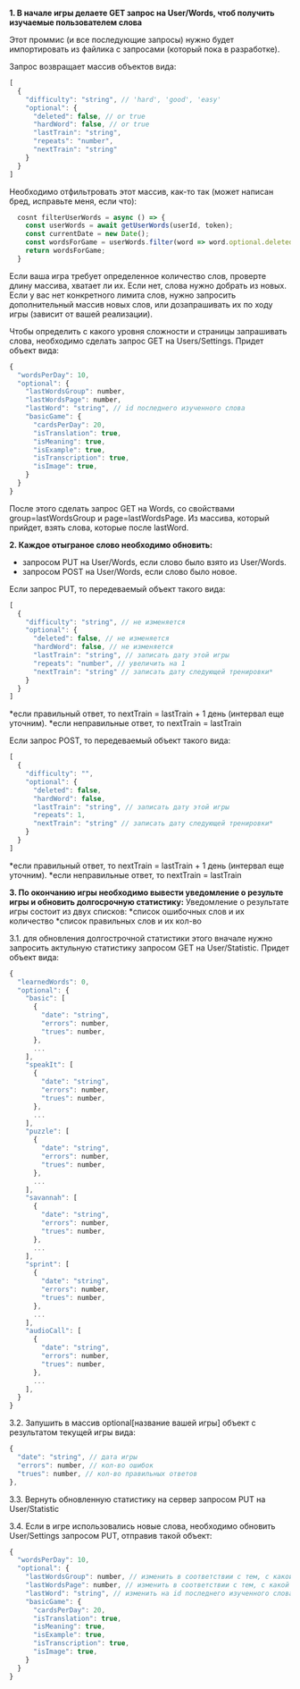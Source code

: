 **1. В начале игры делаете GET запрос на User/Words, чтоб получить изучаемые пользователем слова**

Этот проммис (и все последующие запросы) нужно будет импортировать из файлика с запросами (который пока в разработке).

Запрос возвращает массив объектов вида:

```javascript
[
  {
    "difficulty": "string", // 'hard', 'good', 'easy'
    "optional": {
      "deleted": false, // or true
      "hardWord": false, // or true
      "lastTrain": "string",
      "repeats": "number",
      "nextTrain": "string"
    }
  }
]
```

Необходимо отфильтровать этот массив, как-то так (может написан бред, исправьте меня, если что):

```javascript
  cosnt filterUserWords = async () => {
    const userWords = await getUserWords(userId, token);
    const currentDate = new Date();
    const wordsForGame = userWords.filter(word => word.optional.deleted===false && word.optional.hardWord===false && +word.nextTrain <= +currentDate);
    return wordsForGame;
  }
```

Если ваша игра требует определенное количество слов, проверте длину массива, хватает ли их. Если нет, слова нужно добрать из новых.
Если у вас нет конкретного лимита слов, нужно запросить дополнительный массив новых слов, или дозапрашивать их по ходу игры (зависит от вашей реализации).

Чтобы определить с какого уровня сложности и страницы запрашивать слова, необходимо сделать запрос GET на Users/Settings.
Придет объект вида:
```javascript
{
  "wordsPerDay": 10,
  "optional": {
    "lastWordsGroup": number,
    "lastWordsPage": number,
    "lastWord": "string", // id последнего изученного слова
    "basicGame": {
      "cardsPerDay": 20,
      "isTranslation": true,
      "isMeaning": true,
      "isExample": true,
      "isTranscription": true,
      "isImage": true,
    }
  }
}
```
После этого сделать запрос GET на Words, сo свойствами group=lastWordsGroup и page=lastWordsPage. Из массива, который прийдет, взять слова, которые после lastWord.



**2. Каждое отыграное слово необходимо обновить:**

* запросом PUT на User/Words, если слово было взято из User/Words.
* запросом POST на User/Words, если слово было новое.

Если запрос PUT, то передеваемый объект такого вида:
```javascript
[
  {
    "difficulty": "string", // не изменяется
    "optional": {
      "deleted": false, // не изменяется
      "hardWord": false, // не изменяется
      "lastTrain": "string", // записать дату этой игры
      "repeats": "number", // увеличить на 1
      "nextTrain": "string" // записать дату следующей тренировки*
    }
  }
]
```
*если правильный ответ, то nextTrain = lastTrain + 1 день (интервал еще уточним). 
*если неправильные ответ, то nextTrain = lastTrain

Если запрос POST, то передеваемый объект такого вида:
```javascript
[
  {
    "difficulty": "",
    "optional": {
      "deleted": false, 
      "hardWord": false,
      "lastTrain": "string", // записать дату этой игры
      "repeats": 1,
      "nextTrain": "string" // записать дату следующей тренировки*
    }
  }
]
```
*если правильный ответ, то nextTrain = lastTrain + 1 день (интервал еще уточним). 
*если неправильные ответ, то nextTrain = lastTrain

**3.  По окончанию игры необходимо  вывести уведомление о результе игры и обновить долгосрочную статистику:**
Уведомление о результате игры состоит из двух списков:
*список ошибочных слов и их количество
*список правильных слов и их кол-во

3.1. для обновления долгострочной статистики этого вначале нужно запросить актульную статистику запросом GET на User/Statistic. Придет объект вида:

```javascript
{
  "learnedWords": 0,
  "optional": {
    "basic": [
      {
        "date": "string",
        "errors": number,
        "trues": number,
      },
      ...
    ],
    "speakIt": [
      {
        "date": "string",
        "errors": number,
        "trues": number,
      },
      ...
    ],
    "puzzle": [
      {
        "date": "string",
        "errors": number,
        "trues": number,
      },
      ...
    ],
    "savannah": [
      {
        "date": "string",
        "errors": number,
        "trues": number,
      },
      ...
    ],
    "sprint": [
      {
        "date": "string",
        "errors": number,
        "trues": number,
      },
      ...
    ],
    "audioCall": [
      {
        "date": "string",
        "errors": number,
        "trues": number,
      },
      ...
    ],
  }
}
```

3.2. Запушить в массив optional[название вашей игры] объект с результатом текущей игры вида:
```javascript
{
  "date": "string", // дата игры
  "errors": number, // кол-во ошибок
  "trues": number, // кол-во правильных ответов
},
```

3.3. Вернуть обновленную статистику на сервер запросом PUT на User/Statistic 

3.4. Если в игре использовались новые слова, необходимо обновить User/Settings запросом PUT, отправив такой объект:
```javascript
{
  "wordsPerDay": 10,
  "optional": {
    "lastWordsGroup": number, // изменить в соответствии с тем, с какой группы последнее изученное слово
    "lastWordsPage": number, // изменить в соответствии с тем, с какой старницы последнее изученное слово
    "lastWord": "string", // изменить на id последнего изученного слова
    "basicGame": {
      "cardsPerDay": 20,
      "isTranslation": true,
      "isMeaning": true,
      "isExample": true,
      "isTranscription": true,
      "isImage": true,
    }
  }
}
```

